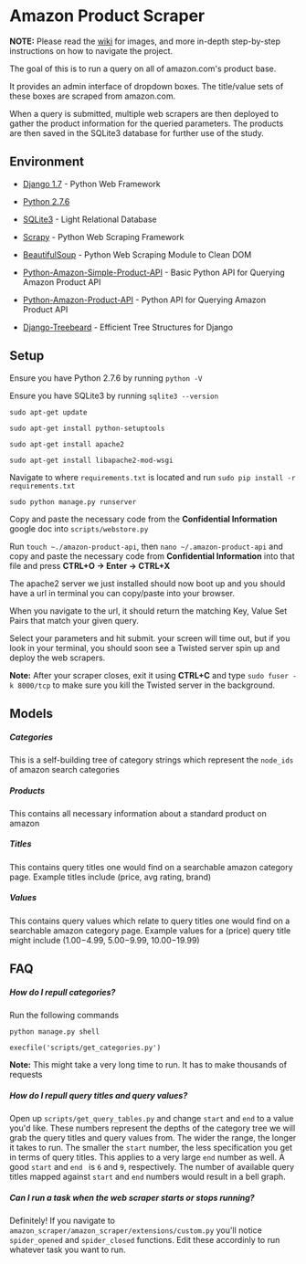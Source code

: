 Amazon Product Scraper
======================

**NOTE:** Please read the [wiki](https://github.com/RobertErvin/amazon-project/wiki) for images, and more in-depth step-by-step instructions on how to navigate the project. 

The goal of this is to run a query on all of amazon.com's product base. 

It provides an admin interface of dropdown boxes. The title/value sets of these 
boxes are scraped from amazon.com. 

When a query is submitted, multiple web scrapers are then deployed to gather
the product information for the queried parameters. The products are then saved
in the SQLite3 database for further use of the study.

## Environment

- [Django 1.7](https://docs.djangoproject.com/en/dev/releases/1.7/)  										- Python Web Framework

- [Python 2.7.6](https://www.python.org/download/releases/2.7/) 

- [SQLite3](https://docs.djangoproject.com/en/1.7/ref/settings/#databases)  								- Light Relational Database

- [Scrapy](http://scrapy.org/)  - Python Web Scraping Framework

- [BeautifulSoup](http://www.crummy.com/software/BeautifulSoup/) - Python Web Scraping Module to Clean DOM

- [Python-Amazon-Simple-Product-API](https://github.com/yoavaviram/python-amazon-simple-product-api)	- Basic Python API for Querying Amazon Product API

- [Python-Amazon-Product-API](http://python-amazon-product-api.readthedocs.org/en/latest/) 	 				 - Python API for Querying Amazon Product API

- [Django-Treebeard](https://github.com/tabo/django-treebeard)												- Efficient Tree Structures for Django

## Setup

Ensure you have Python 2.7.6 by running `python -V`

Ensure you have SQLite3 by running `sqlite3 --version`

`sudo apt-get update`

`sudo apt-get install python-setuptools`

`sudo apt-get install apache2`

`sudo apt-get install libapache2-mod-wsgi`

Navigate to where `requirements.txt` is located and run `sudo pip install -r requirements.txt`

`sudo python manage.py runserver`

Copy and paste the necessary code from the **Confidential Information** google doc into `scripts/webstore.py`

Run `touch ~./amazon-product-api`, then `nano ~/.amazon-product-api` and copy and paste the necessary code from **Confidential Information** into that file and press **CTRL+O -> Enter -> CTRL+X**

The apache2 server we just installed should now boot up and you should have a url in terminal you can copy/paste into your browser.

When you navigate to the url, it should return the matching Key, Value Set Pairs that match your given query. 

Select your parameters and hit submit. your screen will time out, but if you look in your terminal, you should soon see a Twisted server spin up and deploy the web scrapers. 

**Note:** After your scraper closes, exit it using **CTRL+C** and type `sudo fuser -k 8000/tcp` to make sure you kill the Twisted server in the background.

## Models

##### Categories

This is a self-building tree of category strings which represent the `node_ids` of amazon search categories 

##### Products

This contains all necessary information about a standard product on amazon

##### Titles

This contains query titles one would find on a searchable amazon category page. Example titles include (price, avg rating, brand)

##### Values

This contains query values which relate to query titles one would find on a searchable amazon category page. Example values for a (price) query title might include ($1.00-$4.99, $5.00-$9.99, $10.00-$19.99)

## FAQ

##### How do I repull categories?

Run the following commands

`python manage.py shell`

`execfile('scripts/get_categories.py')`

**Note:** This might take a very long time to run. It has to make thousands of requests

##### How do I repull query titles and query values?

Open up `scripts/get_query_tables.py` and change `start` and `end` to a value you'd like. These numbers represent the depths of the category tree we will grab the query titles and query values from. The wider the range, the longer it takes to run. The smaller the `start` number, the less specification you get in terms of query titles. This applies to a very large `end` number as well. A good `start` and `end	` is `6` and `9`, respectively. The number of available query titles mapped against `start` and `end` numbers would result in a bell graph. 

##### Can I run a task when the web scraper starts or stops running?

Definitely! If you navigate to `amazon_scraper/amazon_scraper/extensions/custom.py` you'll notice `spider_opened` and `spider_closed` functions. Edit these accordinly to run whatever task you want to run.   